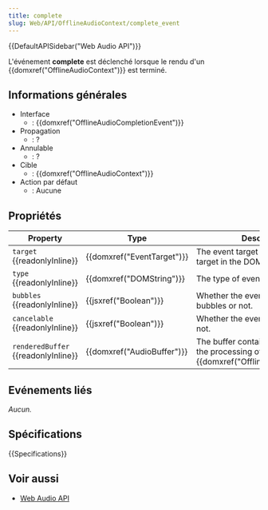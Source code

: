 ```yaml
---
title: complete
slug: Web/API/OfflineAudioContext/complete_event
---
```


{{DefaultAPISidebar("Web Audio API")}}

L'événement **complete** est déclenché lorsque le rendu d'un {{domxref("OfflineAudioContext")}} est terminé.

## Informations générales

- Interface
  - : {{domxref("OfflineAudioCompletionEvent")}}
- Propagation
  - : ?
- Annulable
  - : ?
- Cible
  - : {{domxref("OfflineAudioContext")}}
- Action par défaut
  - : Aucune

## Propriétés

| Property                            | Type                       | Description                                                                                  |
| ----------------------------------- | -------------------------- | -------------------------------------------------------------------------------------------- |
| `target` {{readonlyInline}}         | {{domxref("EventTarget")}} | The event target (the topmost target in the DOM tree).                                       |
| `type` {{readonlyInline}}           | {{domxref("DOMString")}}   | The type of event.                                                                           |
| `bubbles` {{readonlyInline}}        | {{jsxref("Boolean")}}      | Whether the event normally bubbles or not.                                                   |
| `cancelable` {{readonlyInline}}     | {{jsxref("Boolean")}}      | Whether the event is cancellable or not.                                                     |
| `renderedBuffer` {{readonlyInline}} | {{domxref("AudioBuffer")}} | The buffer containing the result of the processing of an {{domxref("OfflineAudioContext")}}. |

## Evénements liés

_Aucun._

## Spécifications

{{Specifications}}

## Voir aussi

- [Web Audio API](/fr/docs/Web_Audio_API)
